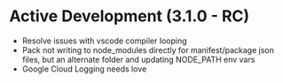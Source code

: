 Active Development (3.1.0 - RC)
=====================================
- Resolve issues with vscode compiler looping
- Pack not writing to node_modules directly for manifest/package json files, but an alternate folder and updating NODE_PATH env vars
- Google Cloud Logging needs love